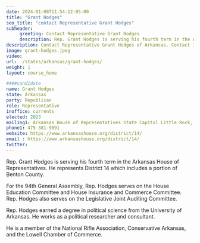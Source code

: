 ```yaml
---
date: 2024-01-08T11:54:12-05:00
title: "Grant Hodges"
seo_title: "contact Representative Grant Hodges"
subheader:
     greeting: Contact Representative Grant Hodges
     description: Rep. Grant Hodges is serving his fourth term in the Arkansas House of Representatives. He represents District 14 which includes a portion of Benton County. For the 94th General Assembly, Rep. Hodges serves on the House Education Committee and House Insurance and Commerce Committee.
description: Contact Representative Grant Hodges of Arkansas. Contact information for Grant Hodges includes email address, phone number, and mailing address.
image: grant-hodges.jpeg
video:
url:  /states/arkansas/grant-hodges/
weight: 1
layout: course_home

####candidate
name: Grant Hodges
state: Arkansas
party: Republican
role: Representative
inoffice: currents
elected: 2023
mailing1: Arkansas House of Representatives State Capitol Little Rock, AR 72201
phone1: 479-381-9091
website: https://www.arkansashouse.org/district/14/
email : https://www.arkansashouse.org/district/14/
twitter:
---
```


Rep. Grant Hodges is serving his fourth term in the Arkansas House of Representatives. He represents District 14 which includes a portion of Benton County.  

For the 94th General Assembly, Rep. Hodges serves on the House Education Committee and House Insurance and Commerce Committee. Rep. Hodges also serves on the Legislative Joint Auditing Committee.  

Rep. Hodges earned a degree in political science from the University of Arkansas. He works as a political researcher and consultant.

He is a member of the National Rifle Association, Conservative Arkansas, and the Lowell Chamber of Commerce.

